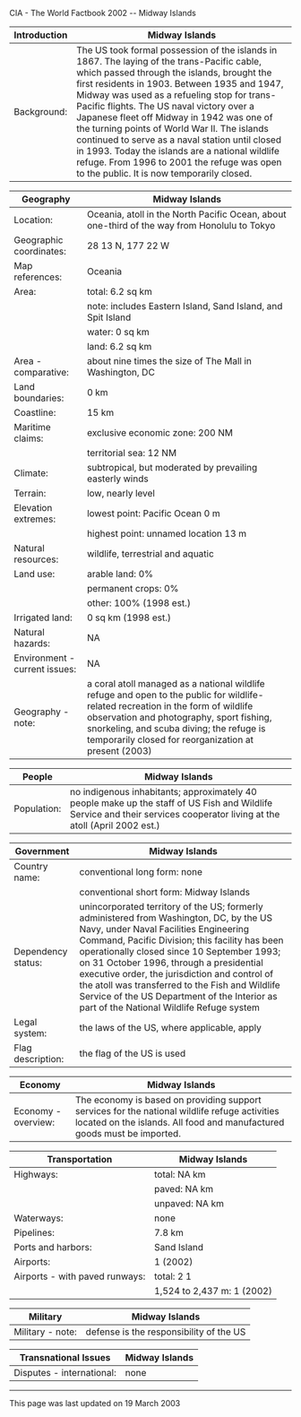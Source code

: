 CIA - The World Factbook 2002 -- Midway Islands

| Introduction | Midway Islands |
| --- | --- |
| Background: | The US took formal possession of the islands in 1867. The laying of the trans-Pacific cable, which passed through the islands, brought the first residents in 1903. Between 1935 and 1947, Midway was used as a refueling stop for trans-Pacific flights. The US naval victory over a Japanese fleet off Midway in 1942 was one of the turning points of World War II. The islands continued to serve as a naval station until closed in 1993. Today the islands are a national wildlife refuge. From 1996 to 2001 the refuge was open to the public. It is now temporarily closed. |

| Geography | Midway Islands |
| --- | --- |
| Location: | Oceania, atoll in the North Pacific Ocean, about one-third of the way from Honolulu to Tokyo |
| Geographic coordinates: | 28 13 N, 177 22 W |
| Map references: | Oceania |
| Area: | total: 6.2 sq km |
| | note: includes Eastern Island, Sand Island, and Spit Island |
| | water: 0 sq km |
| | land: 6.2 sq km |
| Area - comparative: | about nine times the size of The Mall in Washington, DC |
| Land boundaries: | 0 km |
| Coastline: | 15 km |
| Maritime claims: | exclusive economic zone: 200 NM |
| | territorial sea: 12 NM |
| Climate: | subtropical, but moderated by prevailing easterly winds |
| Terrain: | low, nearly level |
| Elevation extremes: | lowest point: Pacific Ocean 0 m |
| | highest point: unnamed location 13 m |
| Natural resources: | wildlife, terrestrial and aquatic |
| Land use: | arable land: 0% |
| | permanent crops: 0% |
| | other: 100% (1998 est.) |
| Irrigated land: | 0 sq km (1998 est.) |
| Natural hazards: | NA |
| Environment - current issues: | NA |
| Geography - note: | a coral atoll managed as a national wildlife refuge and open to the public for wildlife-related recreation in the form of wildlife observation and photography, sport fishing, snorkeling, and scuba diving; the refuge is temporarily closed for reorganization at present (2003) |

| People | Midway Islands |
| --- | --- |
| Population: | no indigenous inhabitants; approximately 40 people make up the staff of US Fish and Wildlife Service and their services cooperator living at the atoll (April 2002 est.) |

| Government | Midway Islands |
| --- | --- |
| Country name: | conventional long form: none |
| | conventional short form: Midway Islands |
| Dependency status: | unincorporated territory of the US; formerly administered from Washington, DC, by the US Navy, under Naval Facilities Engineering Command, Pacific Division; this facility has been operationally closed since 10 September 1993; on 31 October 1996, through a presidential executive order, the jurisdiction and control of the atoll was transferred to the Fish and Wildlife Service of the US Department of the Interior as part of the National Wildlife Refuge system |
| Legal system: | the laws of the US, where applicable, apply |
| Flag description: | the flag of the US is used |

| Economy | Midway Islands |
| --- | --- |
| Economy - overview: | The economy is based on providing support services for the national wildlife refuge activities located on the islands. All food and manufactured goods must be imported. |

| Transportation | Midway Islands |
| --- | --- |
| Highways: | total: NA km |
| | paved: NA km |
| | unpaved: NA km |
| Waterways: | none |
| Pipelines: | 7.8 km |
| Ports and harbors: | Sand Island |
| Airports: | 1 (2002) |
| Airports - with paved runways: | total: 2 1 |
| | 1,524 to 2,437 m: 1 (2002) |

| Military | Midway Islands |
| --- | --- |
| Military - note: | defense is the responsibility of the US |

| Transnational Issues | Midway Islands |
| --- | --- |
| Disputes - international: | none |

---
This page was last updated on 19 March 2003